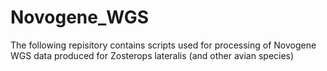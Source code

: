 # Novogene_WGS

The following repisitory contains scripts used for processing of Novogene WGS data produced for Zosterops lateralis (and other avian species)
